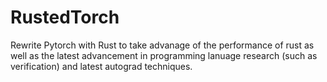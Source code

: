 # RustedTorch
Rewrite Pytorch with Rust to take advanage of the performance of rust as well as the latest advancement in programming lanuage research
(such as verification) and latest autograd techniques.
